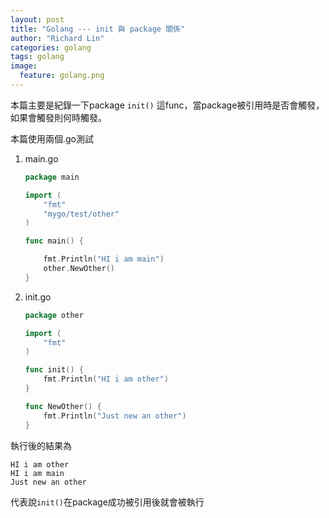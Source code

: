 ```yaml
---
layout: post
title: "Golang --- init 與 package 關係"
author: "Richard Lin"
categories: golang
tags: golang
image:
  feature: golang.png
---
```


本篇主要是紀錄一下package `init()` 這func，當package被引用時是否會觸發，如果會觸發則何時觸發。<br>

本篇使用兩個.go測試<br>

1.  main.go
    ```go
    package main

    import (
        "fmt"
        "mygo/test/other"
    )

    func main() {

        fmt.Println("HI i am main")
        other.NewOther()
    }
    ```

2.  init.go
    ```go
    package other

    import (
        "fmt"
    )

    func init() {
        fmt.Println("HI i am other")
    }

    func NewOther() {
        fmt.Println("Just new an other")
    }
    ```

執行後的結果為
```
HI i am other
HI i am main
Just new an other
```

代表說`init()`在package成功被引用後就會被執行